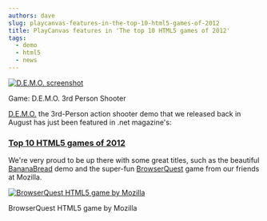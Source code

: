 ```yaml
---
authors: dave
slug: playcanvas-features-in-the-top-10-html5-games-of-2012
title: PlayCanvas features in 'The top 10 HTML5 games of 2012'
tags:
  - demo
  - html5
  - news
---
```


[![D.E.M.O. screenshot](/img/scifi-demo.jpg)](https://playcanv.as/p/UAR6UQNM/)

Game: D.E.M.O. 3rd Person Shooter

<!-- truncate -->

[D.E.M.O.](https://playcanv.as/p/UAR6UQNM/) the 3rd-Person action shooter demo that we released back in August has just been featured in .net magazine's:

### [Top 10 HTML5 games of 2012](http://www.netmagazine.com/features/top-10-html5-games-2012)

We're very proud to be up there with some great titles, such as the beautiful [BananaBread](https://kripken.github.io/misc-js-benchmarks/banana/index.html) demo and the super-fun [BrowserQuest](https://browserquest.io/) game from our friends at Mozilla.

[![BrowserQuest HTML5 game by Mozilla](/img/browserquest.jpeg)](https://browserquest.io/)

BrowserQuest HTML5 game by Mozilla
